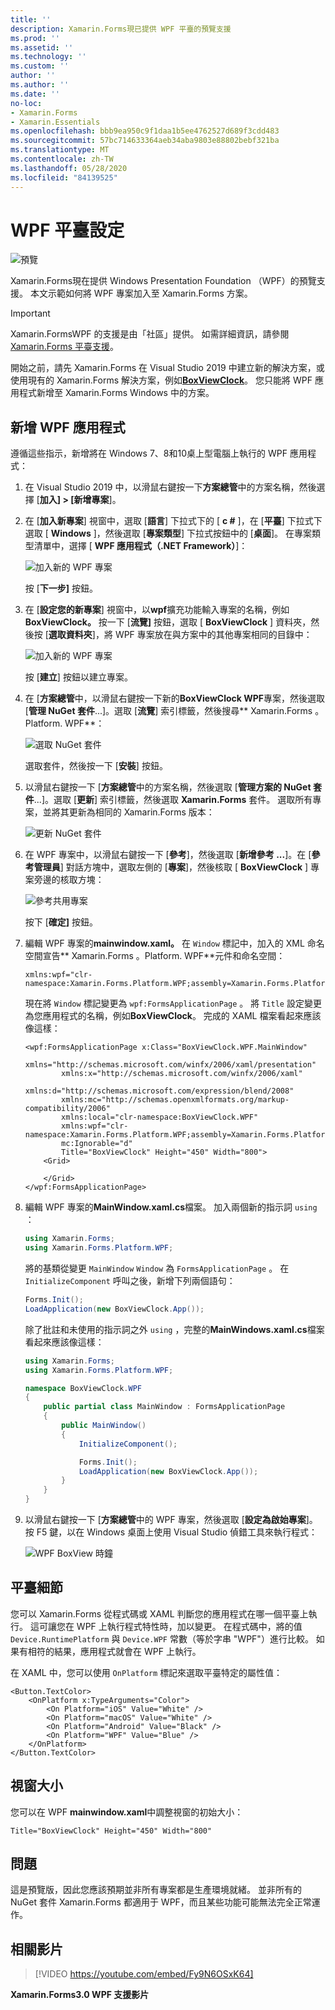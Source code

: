 ```yaml
---
title: ''
description: Xamarin.Forms現已提供 WPF 平臺的預覽支援
ms.prod: ''
ms.assetid: ''
ms.technology: ''
ms.custom: ''
author: ''
ms.author: ''
ms.date: ''
no-loc:
- Xamarin.Forms
- Xamarin.Essentials
ms.openlocfilehash: bbb9ea950c9f1daa1b5ee4762527d689f3cdd483
ms.sourcegitcommit: 57bc714633364aeb34aba9803e88802bebf321ba
ms.translationtype: MT
ms.contentlocale: zh-TW
ms.lasthandoff: 05/28/2020
ms.locfileid: "84139525"
---
```

# <a name="wpf-platform-setup"></a>WPF 平臺設定

![預覽](~/media/shared/preview.png)

Xamarin.Forms現在提供 Windows Presentation Foundation （WPF）的預覽支援。 本文示範如何將 WPF 專案加入至 Xamarin.Forms 方案。

> [!IMPORTANT]
> Xamarin.FormsWPF 的支援是由「社區」提供。 如需詳細資訊，請參閱[ Xamarin.Forms 平臺支援](https://github.com/xamarin/Xamarin.Forms/wiki/Platform-Support)。

開始之前，請先 Xamarin.Forms 在 Visual Studio 2019 中建立新的解決方案，或使用現有的 Xamarin.Forms 解決方案，例如[**BoxViewClock**](https://docs.microsoft.com/samples/xamarin/xamarin-forms-samples/boxview-boxviewclock)。 您只能將 WPF 應用程式新增至 Xamarin.Forms Windows 中的方案。

## <a name="add-a-wpf-application"></a>新增 WPF 應用程式

遵循這些指示，新增將在 Windows 7、8和10桌上型電腦上執行的 WPF 應用程式：

1. 在 Visual Studio 2019 中，以滑鼠右鍵按一下**方案總管**中的方案名稱，然後選擇 [**加入] > [新增專案**]。

2. 在 [**加入新專案**] 視窗中，選取 [**語言**] 下拉式下的 [ **c #** ]，在 [**平臺**] 下拉式下選取 [ **Windows** ]，然後選取 [**專案類型**] 下拉式按鈕中的 [**桌面**]。 在專案類型清單中，選擇 [ **WPF 應用程式（.NET Framework）**]：

    ![加入新的 WPF 專案](wpf-images/add-project.png "加入新的 WPF 專案")

    按 [**下一步]** 按鈕。

3. 在 [**設定您的新專案**] 視窗中，以**wpf**擴充功能輸入專案的名稱，例如**BoxViewClock。** 按一下 [**流覽]** 按鈕，選取 [ **BoxViewClock** ] 資料夾，然後按 [**選取資料夾**]，將 WPF 專案放在與方案中的其他專案相同的目錄中：

    ![加入新的 WPF 專案](wpf-images/configure-project.png "加入新的 WPF 專案")

    按 [**建立**] 按鈕以建立專案。

4. 在 [**方案總管**中，以滑鼠右鍵按一下新的**BoxViewClock WPF**專案，然後選取 [**管理 NuGet 套件**...]。選取 [**流覽**] 索引標籤，然後搜尋** Xamarin.Forms 。Platform. WPF**：

    ![選取 NuGet 套件](wpf-images/select-nuget-package.png "選取 NuGet 套件")

    選取套件，然後按一下 [**安裝**] 按鈕。

5. 以滑鼠右鍵按一下 [**方案總管**中的方案名稱，然後選取 [**管理方案的 NuGet 套件**...]。選取 [**更新**] 索引標籤，然後選取 **Xamarin.Forms** 套件。 選取所有專案，並將其更新為相同的 Xamarin.Forms 版本：

    ![更新 NuGet 套件](wpf-images/update-nuget-package.png "更新 NuGet 套件")

6. 在 WPF 專案中，以滑鼠右鍵按一下 [**參考**]，然後選取 [**新增參考 ...**]。在 [**參考管理員**] 對話方塊中，選取左側的 [**專案**]，然後核取 [ **BoxViewClock** ] 專案旁邊的核取方塊：

    ![參考共用專案](wpf-images/reference-shared-project.png "參考共用專案")

    按下 [**確定]** 按鈕。

7. 編輯 WPF 專案的**mainwindow.xaml。** 在 `Window` 標記中，加入的 XML 命名空間宣告** Xamarin.Forms 。Platform. WPF**元件和命名空間：

    ```xaml
    xmlns:wpf="clr-namespace:Xamarin.Forms.Platform.WPF;assembly=Xamarin.Forms.Platform.WPF"
    ```

    現在將 `Window` 標記變更為 `wpf:FormsApplicationPage` 。 將 `Title` 設定變更為您應用程式的名稱，例如**BoxViewClock**。 完成的 XAML 檔案看起來應該像這樣：

    ```xaml
    <wpf:FormsApplicationPage x:Class="BoxViewClock.WPF.MainWindow"
            xmlns="http://schemas.microsoft.com/winfx/2006/xaml/presentation"
            xmlns:x="http://schemas.microsoft.com/winfx/2006/xaml"
            xmlns:d="http://schemas.microsoft.com/expression/blend/2008"
            xmlns:mc="http://schemas.openxmlformats.org/markup-compatibility/2006"
            xmlns:local="clr-namespace:BoxViewClock.WPF"
            xmlns:wpf="clr-namespace:Xamarin.Forms.Platform.WPF;assembly=Xamarin.Forms.Platform.WPF"            
            mc:Ignorable="d"
            Title="BoxViewClock" Height="450" Width="800">
        <Grid>

        </Grid>
    </wpf:FormsApplicationPage>
    ```

8. 編輯 WPF 專案的**MainWindow.xaml.cs**檔案。 加入兩個新的指示詞 `using` ：

    ```csharp
    using Xamarin.Forms;
    using Xamarin.Forms.Platform.WPF;
    ```

    將的基類從變更 `MainWindow` `Window` 為 `FormsApplicationPage` 。 在 `InitializeComponent` 呼叫之後，新增下列兩個語句：

    ```csharp
    Forms.Init();
    LoadApplication(new BoxViewClock.App());
    ```

    除了批註和未使用的指示詞之外 `using` ，完整的**MainWindows.xaml.cs**檔案看起來應該像這樣：

    ```csharp
    using Xamarin.Forms;
    using Xamarin.Forms.Platform.WPF;

    namespace BoxViewClock.WPF
    {
        public partial class MainWindow : FormsApplicationPage
        {
            public MainWindow()
            {
                InitializeComponent();

                Forms.Init();
                LoadApplication(new BoxViewClock.App());
            }
        }
    }
    ```

9. 以滑鼠右鍵按一下 [**方案總管**中的 WPF 專案，然後選取 [**設定為啟始專案**]。 按 F5 鍵，以在 Windows 桌面上使用 Visual Studio 偵錯工具來執行程式：

    ![WPF BoxView 時鐘](wpf-images/wpf-boxviewclock.png "WPF BoxView 時鐘" )

## <a name="platform-specifics"></a>平臺細節

您可以 Xamarin.Forms 從程式碼或 XAML 判斷您的應用程式在哪一個平臺上執行。 這可讓您在 WPF 上執行程式特性時，加以變更。 在程式碼中，將的值 `Device.RuntimePlatform` 與 `Device.WPF` 常數（等於字串 "WPF"）進行比較。 如果有相符的結果，應用程式就會在 WPF 上執行。

在 XAML 中，您可以使用 `OnPlatform` 標記來選取平臺特定的屬性值：

```xaml
<Button.TextColor>
    <OnPlatform x:TypeArguments="Color">
        <On Platform="iOS" Value="White" />
        <On Platform="macOS" Value="White" />
        <On Platform="Android" Value="Black" />
        <On Platform="WPF" Value="Blue" />
    </OnPlatform>
</Button.TextColor>
```

## <a name="window-size"></a>視窗大小

您可以在 WPF **mainwindow.xaml**中調整視窗的初始大小：

```xaml
Title="BoxViewClock" Height="450" Width="800"
```

## <a name="issues"></a>問題

這是預覽版，因此您應該預期並非所有專案都是生產環境就緒。 並非所有的 NuGet 套件 Xamarin.Forms 都適用于 WPF，而且某些功能可能無法完全正常運作。

## <a name="related-video"></a>相關影片

> [!VIDEO https://youtube.com/embed/Fy9N6OSxK64]

**Xamarin.Forms3.0 WPF 支援影片**
